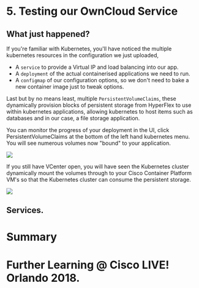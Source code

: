 # 5. Testing our OwnCloud Service

## What just happened?
If you're familiar with Kubernetes, you'll have noticed the multiple kubernetes resources in the configuration we just uploaded,

- A `service` to provide a Virtual IP and load balancing into our app.
- A `deployment` of the actual containerised applications we need to run.
- A `configmap` of our configuration options, so we don't need to bake a new container image just to tweak options.

Last but by no means least, multiple `PersistentVolumeClaims`, these dynamically provision blocks of persistent storage from HyperFlex to use within kubernetes applications, allowing kubernetes to host items such as databases and in our case, a file storage application.

You can monitor the progress of your deployment in the UI, click PersistentVolumeClaims at the bottom of the left hand kubernetes menu. You will see numerous volumes now "bound" to your application.

![](/posts/files/CiscoContainerPlatform-101/assets/images/kube-pvc.png)

If you still have VCenter open, you will have seen the Kubernetes cluster dynamically mount the volumes through to your Cisco Container Platform VM's so that the Kubernetes cluster can consume the persistent storage.

![](/posts/files/CiscoContainerPlatform-101/assets/images/vcenter-volume.png)

## Services.

# Summary


# Further Learning @ Cisco LIVE! Orlando 2018.
